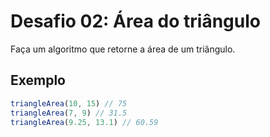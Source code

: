 #  Desafio 02: Área do triângulo

Faça um algoritmo que retorne a área de um triângulo.

## Exemplo

```js
triangleArea(10, 15) // 75
triangleArea(7, 9) // 31.5
triangleArea(9.25, 13.1) // 60.59
```